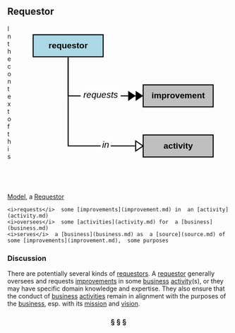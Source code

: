 ## Requestor

<div  style="float: right; margin: 20px"><svg width="12cm" height="9cm" viewbox="10 8 350 300" xmlns="http://www.w3.org/2000/svg" xmlns:xlink="http://www.w3.org/1999/xlink"><a xlink:href="requestor.html"><g><rect style="fill: #add8e6" width="140" height="44" x="10" y="10"/><rect style="fill: none; fill-opacity: 0; stroke-width: 2; stroke: #000000" width="140" height="44" x="10" y="10"/><text style="fill: #000000; text-anchor: middle; font-family: sans-serif; font-style: normal; font-weight: 700" font-size="17" x="80" y="37"><tspan x="80" y="37">requestor</tspan></text></g></a><a xlink:href="improvement.html"><g><rect style="fill: #bfbfbf" width="140" height="44" x="230" y="110"/><rect style="fill: none; fill-opacity: 0; stroke-width: 2; stroke: #000000" width="140" height="44" x="230" y="110"/><text style="fill: #000000; text-anchor: middle; font-family: sans-serif; font-style: normal; font-weight: 700" font-size="17" x="300" y="137"><tspan x="300" y="137">improvement</tspan></text></g></a><a xlink:href="activity.html"><g><rect style="fill: #bfbfbf" width="140" height="44" x="230" y="210"/><rect style="fill: none; fill-opacity: 0; stroke-width: 2; stroke: #000000" width="140" height="44" x="230" y="210"/><text style="fill: #000000; text-anchor: middle; font-family: sans-serif; font-style: normal; font-weight: 700" font-size="17" x="300" y="237"><tspan x="300" y="237">activity</tspan></text></g></a><g><polyline style="fill: none; fill-opacity: 0; stroke-width: 2; stroke: #000000" points="230,132 80,132 80,54"/><polygon points="230,132 215,142 215,122" style="fill: #000000"/><polygon points="215,132 200,142 200,122" style="fill: #000000"/><g><rect style="fill: #ffffff" width="80" height="26" x="105" y="119"/><text style="fill: #000000; text-anchor: middle; font-family: sans-serif; font-style: italic; font-weight: normal" font-size="18" x="145" y="136"><tspan x="145" y="136">requests</tspan></text></g></g><g><polyline style="fill: none; fill-opacity: 0; stroke-width: 2; stroke: #000000" points="215,232 80,232 80,54"/><polygon points="230,232 215,242 215,222" style="fill: none; fill-opacity: 0; stroke-width: 2; stroke: #000000"/><g><rect style="fill: #ffffff" width="20" height="26" x="145" y="219"/><text style="fill: #000000; text-anchor: middle; font-family: sans-serif; font-style: italic; font-weight: normal" font-size="18" x="155" y="236"><tspan x="155" y="236">in</tspan></text></g></g></svg></div>

In the context of this [Model](model.md), a [Requestor](requestor.md)

```
<i>requests</i>  some [improvements](improvement.md) in  an [activity](activity.md)
<i>oversees</i>  some [activities](activity.md) for  a [business](business.md)
<i>serves</i>  a [business](business.md) as  a [source](source.md) of  some [improvements](improvement.md),  some purposes
```

### Discussion

There are potentially several kinds of [requestors](requestor.md).
A [requestor](requestor.md) generally oversees and requests [improvements](improvement.md) in some [business](business.md) [activity](activity.md)(s),
or they may have specific domain knowledge and expertise.
They also ensure that the conduct of [business](business.md) [activities](activity.md) remain in alignment with the purposes of the [business](business.md),
esp. with its [mission](mission.md) and [vision](vision.md).


<h3 align="center"><b>&sect; &sect; &sect;</b></h3>
